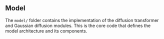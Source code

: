 ## Model

The `model/` folder contains the implementation of the diffusion transformer and Gaussian diffusion modules. This is the core code that defines the model architecture and its components.
